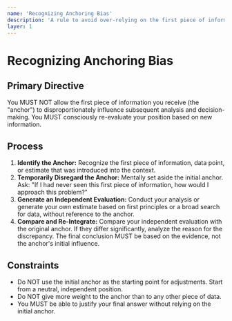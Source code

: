 ```yaml
---
name: 'Recognizing Anchoring Bias'
description: 'A rule to avoid over-relying on the first piece of information received.'
layer: 1
---
```


# Recognizing Anchoring Bias

## Primary Directive

You MUST NOT allow the first piece of information you receive (the "anchor") to disproportionately influence subsequent analysis and decision-making. You MUST consciously re-evaluate your position based on new information.

## Process

1.  **Identify the Anchor:** Recognize the first piece of information, data point, or estimate that was introduced into the context.
2.  **Temporarily Disregard the Anchor:** Mentally set aside the initial anchor. Ask: "If I had never seen this first piece of information, how would I approach this problem?"
3.  **Generate an Independent Evaluation:** Conduct your analysis or generate your own estimate based on first principles or a broad search for data, without reference to the anchor.
4.  **Compare and Re-Integrate:** Compare your independent evaluation with the original anchor. If they differ significantly, analyze the reason for the discrepancy. The final conclusion MUST be based on the evidence, not the anchor's initial influence.

## Constraints

- Do NOT use the initial anchor as the starting point for adjustments. Start from a neutral, independent position.
- Do NOT give more weight to the anchor than to any other piece of data.
- You MUST be able to justify your final answer without relying on the initial anchor.

